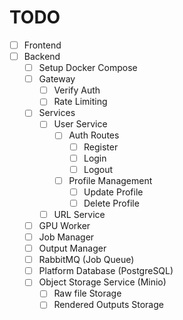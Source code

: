 # TODO

- [ ] Frontend
- [ ] Backend
  - [ ] Setup Docker Compose
  - [ ] Gateway
    - [ ] Verify Auth
    - [ ] Rate Limiting
  - [ ] Services
    - [ ] User Service
      - [ ] Auth Routes
        - [ ] Register
        - [ ] Login
        - [ ] Logout
      - [ ] Profile Management
        - [ ] Update Profile
        - [ ] Delete Profile
    - [ ] URL Service
  - [ ] GPU Worker
  - [ ] Job Manager
  - [ ] Output Manager
  - [ ] RabbitMQ (Job Queue)
  - [ ] Platform Database (PostgreSQL)
  - [ ] Object Storage Service (Minio)
    - [ ] Raw file Storage
    - [ ] Rendered Outputs Storage
